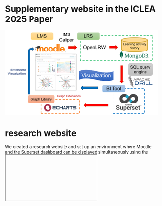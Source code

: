 # Supplementary website in the ICLEA 2025 Paper  

![graph no.1](image/fig_1.png)

# research website
We created a research website and set up an environment where Moodle and the Superset dashboard can be displayed simultaneously using the <iframe> tag. The left side of Figure 1 is the Moodle screen, and the right side is the dashboard screen visualized by Apache Superset.  

![research website](image/res_web_site.png)
Fig. Screenshot of the system's dashboard embedded with Moodle learning content

# Graph No.1 : Frequency by access time
![graph no.1](image/gra_01_en.png)

# Graph No.2 : Engagement status
![graph no.2](image/gra_02_en.png)

# Graph No.3 : Graph chart
![graph no.3](image/gra_03_en.png)

# Graph No.4 : Graph chart V2
![graph no.4](image/gra_04_en.png)

# Graph No.5 : User activity frequency
![graph no.5](image/gra_05_en.png)

# Graph No.6 : Number of accesses (users / day)
![graph no.6](image/gra_06_en.png)

# Graph No.7 : Activity of all learners
![graph no.7](image/gra_07_en.png)

# Graph No.8 : Cumulative user events
![graph no.8](image/gra_08_en.png)

# Graph No.9 : LMS events
![graph no.9](image/gra_09_en.png)

# Graph No.10 : Task activity check (Moodle)
![graph no.10](image/gra_10_en.png)

# Graph No.11 : User activity history (Moodle)
![graph no.11](image/gra_11_en.png)

